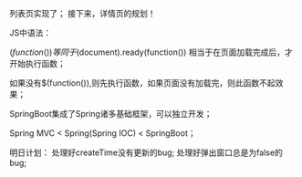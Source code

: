 列表页实现了；
接下来，详情页的规划！


JS中语法：

$(function())等同于$(document).ready(function())
相当于在页面加载完成后，才开始执行函数；

如果没有$(function()),则先执行函数，如果页面没有加载完，则此函数不起效果；

SpringBoot集成了Spring诸多基础框架，可以独立开发；

Spring MVC < Spring(Spring IOC) < SpringBoot；

明日计划：
处理好createTime没有更新的bug;
处理好弹出窗口总是为false的bug;